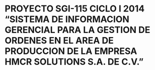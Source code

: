 PROYECTO SGI-115 CICLO I 2014
“SISTEMA DE INFORMACION GERENCIAL PARA LA GESTION DE ORDENES EN EL AREA DE PRODUCCION DE LA EMPRESA HMCR SOLUTIONS S.A. DE C.V.”
======
